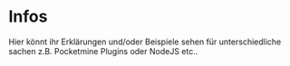 # Infos

Hier könnt ihr Erklärungen und/oder Beispiele sehen für unterschiedliche sachen z.B. Pocketmine Plugins oder NodeJS etc..
 
